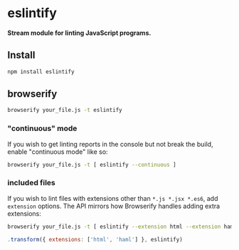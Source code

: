 # eslintify

__Stream module for linting JavaScript programs.__

## Install

```bash
npm install eslintify
```

## browserify

```bash
browserify your_file.js -t eslintify
```

### "continuous" mode

If you wish to get linting reports in the console but not break the build, enable "continuous mode" like so:

```bash
browserify your_file.js -t [ eslintify --continuous ]
```

### included files

If you wish to lint files with extensions other than `*.js *.jsx *.es6`, add `extension` options. The API mirrors how Browserify handles adding extra extensions:

```bash
browserify your_file.js -t [ eslintify --extension html --extension haml ]
```

```js
.transform({ extensions: ['html', 'haml'] }, eslintify)
```
